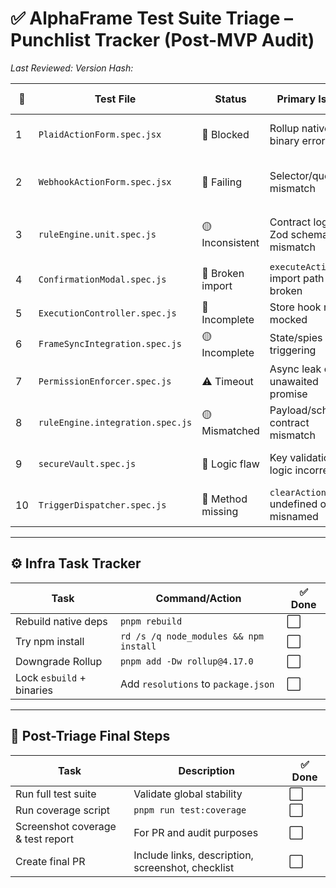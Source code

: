 # ✅ AlphaFrame Test Suite Triage – Punchlist Tracker (Post-MVP Audit)

_Last Reviewed: <!-- LAST_REVIEWED -->_
_Version Hash: <!-- VERSION_HASH -->_

| 🔢 | Test File                        | Status            | Primary Issue                            | Action Taken / Notes                   | ✅ Done |
| -- | -------------------------------- | ----------------- | ---------------------------------------- | -------------------------------------- | ------ |
| 1  | `PlaidActionForm.spec.jsx`       | 🔴 Blocked        | Rollup native binary error               | Resolve infra issue → rerun tests      | ⬜      |
| 2  | `WebhookActionForm.spec.jsx`     | 🔴 Failing        | Selector/query mismatch                  | Audit `getByRole`, fix query structure | ⬜      |
| 3  | `ruleEngine.unit.spec.js`        | 🟡 Inconsistent   | Contract logic & Zod schema mismatch     | Align `.safeParse` usage & test shape  | ⬜      |
| 4  | `ConfirmationModal.spec.js`      | 🔴 Broken import  | `executeAction` import path broken       | Fix mock + path                        | ⬜      |
| 5  | `ExecutionController.spec.js`    | 🔴 Incomplete     | Store hook not mocked                    | Mock Zustand store properly            | ⬜      |
| 6  | `FrameSyncIntegration.spec.js`   | 🟡 Incomplete     | State/spies not triggering               | Fix spies/state sync                   | ⬜      |
| 7  | `PermissionEnforcer.spec.js`     | ⚠️ Timeout        | Async leak or unawaited promise          | Audit lifecycle + add teardown         | ⬜      |
| 8  | `ruleEngine.integration.spec.js` | 🟡 Mismatched     | Payload/schema contract mismatch         | Enforce Zod validation end-to-end      | ⬜      |
| 9  | `secureVault.spec.js`            | 🔴 Logic flaw     | Key validation logic incorrect           | Edge test for missing/invalid keys     | ⬜      |
| 10 | `TriggerDispatcher.spec.js`      | 🔴 Method missing | `clearActionQueue` undefined or misnamed | Validate export & invocation           | ⬜      |

---

## ⚙️ Infra Task Tracker

| Task                      | Command/Action                         | ✅ Done |
| ------------------------- | -------------------------------------- | ------ |
| Rebuild native deps       | `pnpm rebuild`                         | ⬜      |
| Try npm install           | `rd /s /q node_modules && npm install` | ⬜      |
| Downgrade Rollup          | `pnpm add -Dw rollup@4.17.0`           | ⬜      |
| Lock `esbuild` + binaries | Add `resolutions` to `package.json`    | ⬜      |

---

## 🧭 Post-Triage Final Steps

| Task                              | Description                                       | ✅ Done |
| --------------------------------- | ------------------------------------------------- | ------ |
| Run full test suite               | Validate global stability                         | ⬜      |
| Run coverage script               | `pnpm run test:coverage`                          | ⬜      |
| Screenshot coverage & test report | For PR and audit purposes                         | ⬜      |
| Create final PR                   | Include links, description, screenshot, checklist | ⬜      | 
